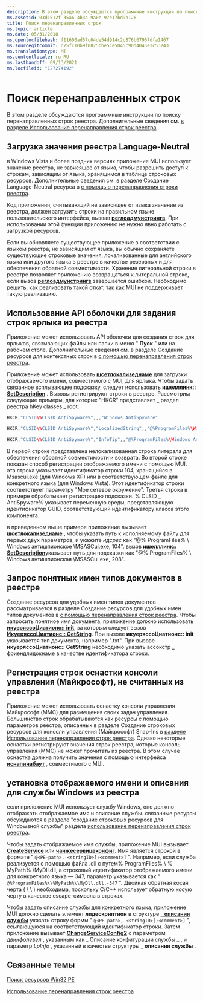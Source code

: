 ```yaml
---
description: В этом разделе обсуждаются программные инструкции по поиску перенаправленных строк реестра. Дополнительные сведения см. в разделе Использование перенаправления строк реестра.
ms.assetid: 03d1512f-35a6-4b3a-9a0e-97e17bd9b126
title: Поиск перенаправленных строк
ms.topic: article
ms.date: 05/31/2018
ms.openlocfilehash: f11600ad57c04de54d914c2c876b67967dfa1467
ms.sourcegitcommit: d75fc10b9f0825bbe5ce5045c90d4045e3c53243
ms.translationtype: MT
ms.contentlocale: ru-RU
ms.lasthandoff: 09/13/2021
ms.locfileid: "127274192"
---
```

# <a name="locating-redirected-strings"></a>Поиск перенаправленных строк

В этом разделе обсуждаются программные инструкции по поиску перенаправленных строк реестра. Дополнительные сведения см. [в разделе Использование перенаправления строк реестра](using-registry-string-redirection.md).

## <a name="load-a-language-neutral-registry-value"></a>Загрузка значения реестра Language-Neutral

в Windows Vista и более поздних версиях приложение MUI использует значение реестра, не зависящее от языка, чтобы разрешить доступ к строкам, зависящим от языка, хранящимся в таблице строковых ресурсов. Дополнительные сведения см. в разделе Создание Language-Neutral ресурса в [с помощью перенаправления строки реестра](using-registry-string-redirection.md).

Код приложения, считывающий не зависящее от языка значение из реестра, должен загрузить строки на правильном языке пользовательского интерфейса, вызвав [**реглоадмуистрингв**](/windows/win32/api/winreg/nf-winreg-regloadmuistringa). При использовании этой функции приложению не нужно явно работать с загрузкой ресурсов.

Если вы обновляете существующее приложение в соответствии с языком реестра, не зависящим от языка, вы обычно сохраняете существующие строковые значения, локализованные для английского языка или другого языка в реестре в качестве резервных и для обеспечения обратной совместимости. Хранение литеральной строки в реестре позволяет приложению возвращаться к литеральной строке, если вызов [**реглоадмуистрингв**](/windows/win32/api/winreg/nf-winreg-regloadmuistringa) завершается ошибкой. Необходимо решить, как реализовать такой откат, так как MUI не поддерживает такую реализацию.

## <a name="use-shell-api-to-set-shortcut-strings-from-the-registry"></a>Использование API оболочки для задания строк ярлыка из реестра

Приложение может использовать API оболочки для создания строк для ярлыков, связывающих файлы или папки в меню " **Пуск** " или на рабочем столе. Дополнительные сведения см. в разделе Создание ресурсов для контекстных строк в [с помощью перенаправления строк реестра](using-registry-string-redirection.md).

Приложение может использовать [**шсетлокализеднаме**](/windows/win32/api/shellapi/nf-shellapi-shsetlocalizedname) для загрузки отображаемого имени, совместимого с MUI, для ярлыка. Чтобы задать связанное всплывающее подсказку, следует использовать [**ишелллинк:: SetDescription**](/windows/win32/api/shobjidl_core/nf-shobjidl_core-ishelllinka-setdescription) . Вызовы регистрируют строки в реестре. Рассмотрим следующие примеры, для которых "HKCR" представляет \_ раздел реестра hKey classes \_ root:


```C++
HKCR,"CLSID\%CLSID_AntiSpyware%",,,"Windows AntiSpyware"

HKCR,"CLSID\%CLSID_AntiSpyware%","LocalizedString",,"@%ProgramFiles%\Windows AntiSpyware\MSASCui.exe,-104"

HKCR,"CLSID\%CLSID_AntiSpyware%","InfoTip",,"@%ProgramFiles%\Windows AntiSpyware\MSASCui.exe,-208"
```



В первой строке представлена нелокализованная строка литерала для обеспечения обратной совместимости и возврата. Во второй строке показан способ регистрации отображаемого имени с помощью MUI. эта строка указывает идентификатор строки 104, хранящийся в Msascui.exe (для Windows XP) или в соответствующем файле для конкретного языка (для Windows Vista). Этот идентификатор строки соответствует параметру "Мое сетевое окружение". Третья строка в примере обрабатывает регистрацию подсказки. % CLSID \_ AntiSpyware% указывает переменную среды, представляющую идентификатор GUID, соответствующий идентификатору класса этого компонента.

в приведенном выше примере приложение вызывает [**шсетлокализеднаме**](/windows/win32/api/shellapi/nf-shellapi-shsetlocalizedname) , чтобы указать путь к исполняемому файлу для первых двух параметров, и укажите *идсрес* как "@% ProgramFiles% \\ Windows антишпионское \\MSASCui.exe, 104". вызов [**ишелллинк:: SetDescription**](/windows/win32/api/shobjidl_core/nf-shobjidl_core-ishelllinka-setdescription)указывает путь для подсказки как "@% ProgramFiles% \\ Windows антишпионская \\MSASCui.exe, 208".

## <a name="query-friendly-document-type-names-in-the-registry"></a>Запрос понятных имен типов документов в реестре

Создание ресурсов для удобных имен типов документов рассматривается в разделе Создание ресурсов для удобных имен типов документов в [с помощью перенаправления строк реестра](using-registry-string-redirection.md). Чтобы запросить понятное имя документа, приложение должно использовать [**икуеряссоЦиатионс:: init**](/windows/win32/api/shlwapi/nf-shlwapi-iqueryassociations-init), за которым следует вызов [**ИкуеряссоЦиатионс:: GetString**](/windows/win32/api/shlwapi/nf-shlwapi-iqueryassociations-getstring). При вызове **икуеряссоЦиатионс:: init** указывается тип документа, например ".txt". При вызове **икуеряссоЦиатионс:: GetString** необходимо указать ассокстр \_ фриендлидокнаме в качестве идентификатора строки.

## <a name="register-microsoft-management-console-snap-in-strings-not-read-from-the-registry"></a>Регистрация строк оснастки консоли управления (Майкрософт), не считанных из реестра

Приложение может использовать оснастку консоли управления Майкрософт (MMC) для размещения своих задач управления. Большинство строк обрабатываются как ресурсы с помощью параметров реестра, описанных в разделе Создание строковых ресурсов для консоли управления (Майкрософт) Snap-Ins в [разделе Использование перенаправления строк реестра](using-registry-string-redirection.md). Однако некоторые оснастки регистрируют значения строк реестра, которые консоль управления (MMC) не может прочитать из реестра. В этом случае оснастка должна получить значения с помощью интерфейса [**иснапинабаут**](/windows/win32/api/mmc/nn-mmc-isnapinabout) , совместимого с MUI.

## <a name="set-the-display-name-and-description-for-a-windows-service-from-the-registry"></a>установка отображаемого имени и описания для службы Windows из реестра

если приложение MUI использует службу Windows, оно должно отображать отображаемое имя и описание службы. связанные ресурсы обсуждаются в разделе "создание строковых ресурсов для Windowsной службы" раздела [использование перенаправления строк реестра](using-registry-string-redirection.md).

Чтобы задать отображаемое имя службы, приложение MUI вызывает [**CreateService**](/windows/win32/api/winsvc/nf-winsvc-createservicea) или [**чанжесервицеконфиг**](/windows/win32/api/winsvc/nf-winsvc-changeserviceconfiga). Имя является строкой в формате " `@<PE-path>,-<stringID>[;<comment>]` ". Например, если служба реализуется с помощью файла .dll с путем% ProgramFiles% \\ % MyPath% \\MyDll.dll, а строковый идентификатор отображаемого имени для конкретного языка — 347, параметр указывается как " `@%ProgramFiles%\\%MyPath%\\MyDll.dll,-347` ". Двойная обратная косая черта ( \\ \\ ) необходима, поскольку C/C++ использует обратную косую черту в качестве escape-символа в строках.

Чтобы задать описание службы для конкретного языка, приложение MUI должно сделать элемент **лпдескриптион** в структуре [**\_ описания службы**](/windows/win32/api/winsvc/ns-winsvc-service_descriptiona) указать строку формы " `@<PE-path>,-<stringID>[;<comment>]` ", ссылающуюся на соответствующий идентификатор строки. Затем приложение вызывает [**ChangeServiceConfig2**](/windows/win32/api/winsvc/nf-winsvc-changeserviceconfig2a) с параметром *двинфолевел* , указанным как \_ Описание конфигурации службы \_ , и параметр *LpInfo* , указанный в качестве структуры **\_ описания службы** .

## <a name="related-topics"></a>Связанные темы

<dl> <dt>

[Поиск ресурсов Win32 PE](locating-win32-pe-resources.md)
</dt> <dt>

[Использование перенаправления строк реестра](using-registry-string-redirection.md)
</dt> </dl>

 

 
